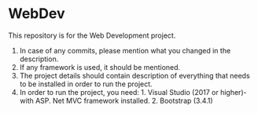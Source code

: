 # WebDev
This repository is for the Web Development project.
1. In case of any commits, please mention what you changed in the description.
2. If any framework is used, it should be mentioned.
3. The project details should contain description of everything that needs to be installed in order to run the project.
4. In order to run the project, you need:
            1. Visual Studio (2017 or higher)- with ASP. Net MVC framework installed.
            2. Bootstrap (3.4.1)
